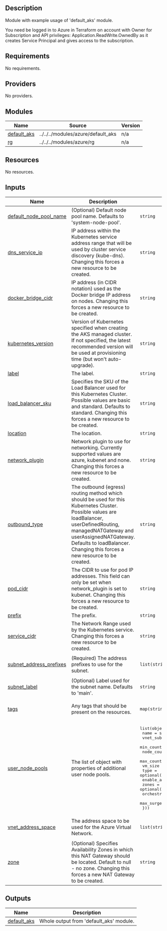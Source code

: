 ## Description

Module with example usage of 'default_aks' module.

You need be logged in to Azure in Terraform on account with Owner for Subscription and API privileges: Application.ReadWrite.OwnedBy as it creates Service Principal and gives access to the subscription.

## Requirements

No requirements.

## Providers

No providers.

## Modules

| Name | Source | Version |
|------|--------|---------|
| <a name="module_default_aks"></a> [default\_aks](#module\_default\_aks) | ../../../modules/azure/default_aks | n/a |
| <a name="module_rg"></a> [rg](#module\_rg) | ../../../modules/azure/rg | n/a |

## Resources

No resources.

## Inputs

| Name | Description | Type | Default | Required |
|------|-------------|------|---------|:--------:|
| <a name="input_default_node_pool_name"></a> [default\_node\_pool\_name](#input\_default\_node\_pool\_name) | (Optional) Default node pool name. Defaults to 'system-node-pool'. | `string` | `"nodepool"` | no |
| <a name="input_dns_service_ip"></a> [dns\_service\_ip](#input\_dns\_service\_ip) | IP address within the Kubernetes service address range that will be used by cluster service discovery (kube-dns). Changing this forces a new resource to be created. | `string` | `"10.0.0.10"` | no |
| <a name="input_docker_bridge_cidr"></a> [docker\_bridge\_cidr](#input\_docker\_bridge\_cidr) | IP address (in CIDR notation) used as the Docker bridge IP address on nodes. Changing this forces a new resource to be created. | `string` | `"172.17.0.1/16"` | no |
| <a name="input_kubernetes_version"></a> [kubernetes\_version](#input\_kubernetes\_version) | Version of Kubernetes specified when creating the AKS managed cluster. If not specified, the latest recommended version will be used at provisioning time (but won't auto-upgrade). | `string` | `"1.24.9"` | no |
| <a name="input_label"></a> [label](#input\_label) | The label. | `string` | `"abcdfg"` | no |
| <a name="input_load_balancer_sku"></a> [load\_balancer\_sku](#input\_load\_balancer\_sku) | Specifies the SKU of the Load Balancer used for this Kubernetes Cluster. Possible values are basic and standard. Defaults to standard. Changing this forces a new resource to be created. | `string` | `"standard"` | no |
| <a name="input_location"></a> [location](#input\_location) | The location. | `string` | `"westeurope"` | no |
| <a name="input_network_plugin"></a> [network\_plugin](#input\_network\_plugin) | Network plugin to use for networking. Currently supported values are azure, kubenet and none. Changing this forces a new resource to be created. | `string` | `"kubenet"` | no |
| <a name="input_outbound_type"></a> [outbound\_type](#input\_outbound\_type) | The outbound (egress) routing method which should be used for this Kubernetes Cluster. Possible values are loadBalancer, userDefinedRouting, managedNATGateway and userAssignedNATGateway. Defaults to loadBalancer. Changing this forces a new resource to be created. | `string` | `"loadBalancer"` | no |
| <a name="input_pod_cidr"></a> [pod\_cidr](#input\_pod\_cidr) | The CIDR to use for pod IP addresses. This field can only be set when network\_plugin is set to kubenet. Changing this forces a new resource to be created. | `string` | `"10.244.0.0/16"` | no |
| <a name="input_prefix"></a> [prefix](#input\_prefix) | The prefix. | `string` | `"tftest"` | no |
| <a name="input_service_cidr"></a> [service\_cidr](#input\_service\_cidr) | The Network Range used by the Kubernetes service. Changing this forces a new resource to be created. | `string` | `"10.0.0.0/16"` | no |
| <a name="input_subnet_address_prefixes"></a> [subnet\_address\_prefixes](#input\_subnet\_address\_prefixes) | (Required) The address prefixes to use for the subnet. | `list(string)` | <pre>[<br>  "10.1.1.0/24"<br>]</pre> | no |
| <a name="input_subnet_label"></a> [subnet\_label](#input\_subnet\_label) | (Optional) Label used for the subnet name. Defaults to 'main'. | `string` | `"main"` | no |
| <a name="input_tags"></a> [tags](#input\_tags) | Any tags that should be present on the resources. | `map(string)` | <pre>{<br>  "tfTest": true<br>}</pre> | no |
| <a name="input_user_node_pools"></a> [user\_node\_pools](#input\_user\_node\_pools) | The list of object with properties of additional user node pools. | <pre>list(object({<br>    name                 = string<br>    vnet_subnet_id       = string<br>    min_count            = optional(number)<br>    node_count           = optional(number)<br>    max_count            = optional(number)<br>    vm_size              = optional(string)<br>    type                 = optional(string)<br>    enable_auto_scaling  = optional(bool)<br>    zones                = optional(list(string))<br>    orchestrator_version = optional(string)<br>    max_surge_on_upgrade = optional(string)<br>  }))</pre> | `[]` | no |
| <a name="input_vnet_address_space"></a> [vnet\_address\_space](#input\_vnet\_address\_space) | The address space to be used for the Azure Virtual Network. | `list(string)` | <pre>[<br>  "10.1.0.0/16"<br>]</pre> | no |
| <a name="input_zone"></a> [zone](#input\_zone) | (Optional) Specifies Availability Zones in which this NAT Gateway should be located. Default to null - no zone. Changing this forces a new NAT Gateway to be created. | `string` | `null` | no |

## Outputs

| Name | Description |
|------|-------------|
| <a name="output_default_aks"></a> [default\_aks](#output\_default\_aks) | Whole output from 'default\_aks' module. |

